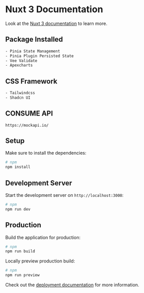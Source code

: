 # Nuxt 3 Documentation

Look at the [Nuxt 3 documentation](https://nuxt.com/docs/getting-started/introduction) to learn more.

## Package Installed
```bash
- Pinia State Management 
- Pinia Plugin Persisted State
- Vee Validate
- Apexcharts
```

## CSS Framework
```bash
- Tailwindcss
- Shadcn UI
```

## CONSUME API
```
https://mockapi.io/
```

## Setup

Make sure to install the dependencies:

```bash
# npm
npm install
```

## Development Server

Start the development server on `http://localhost:3000`:

```bash
# npm
npm run dev
```

## Production

Build the application for production:

```bash
# npm
npm run build
```

Locally preview production build:

```bash
# npm
npm run preview
```

Check out the [deployment documentation](https://nuxt.com/docs/getting-started/deployment) for more information.
